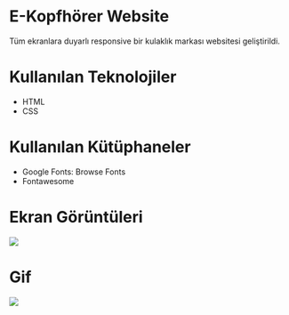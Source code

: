 # E-Kopfhörer Website
 Tüm ekranlara duyarlı responsive bir kulaklık markası websitesi geliştirildi.

# Kullanılan Teknolojiler
- HTML
- CSS

# Kullanılan Kütüphaneler
- Google Fonts: Browse Fonts
- Fontawesome

# Ekran Görüntüleri
![](images/screen.png)

# Gif
![](images/screen.gif)
